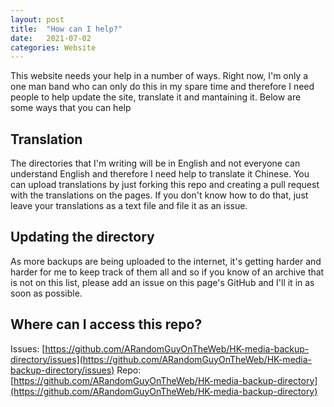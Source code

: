 ```yaml
---
layout: post
title:  "How can I help?"
date:   2021-07-02
categories: Website
---
```

This website needs your help in a number of ways. Right now, I'm only a one man band who can only do this in my spare time and therefore I need people to help update the site, translate it and mantaining it. Below are some ways that you can help

## Translation
The directories that I'm writing will be in English and not everyone can understand English and therefore I need help to translate it Chinese. You can upload translations by just forking this repo and creating a pull request with the translations on the pages. If you don't know how to do that, just leave your translations as a text file and file it as an issue.

## Updating the directory
As more backups are being uploaded to the internet, it's getting harder and harder for me to keep track of them all and so if you know of an archive that is not on this list, please add an issue on this page's GitHub and I'll it in as soon as possible.

## Where can I access this repo?
Issues: [https://github.com/ARandomGuyOnTheWeb/HK-media-backup-directory/issues](https://github.com/ARandomGuyOnTheWeb/HK-media-backup-directory/issues)
Repo: [https://github.com/ARandomGuyOnTheWeb/HK-media-backup-directory](https://github.com/ARandomGuyOnTheWeb/HK-media-backup-directory)